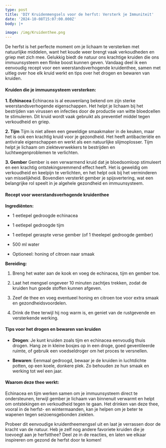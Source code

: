 ```yaml
---
type: post
title: 'DIY Kruidenmengsels voor de herfst: Versterk je Immuniteit'
date: '2024-10-08T15:07:00.000Z'
body: |+

image: /img/Kruidenthee.png
---
```

De herfst is het perfecte moment om je lichaam te versterken met natuurlijke middelen, want het koude weer brengt vaak verkoudheden en griep met zich mee. Gelukkig biedt de natuur ons krachtige kruiden die ons immuunsysteem een flinke boost kunnen geven. Vandaag deel ik een eenvoudig recept voor een weerstandsverhogende kruidenthee, samen met uitleg over hoe elk kruid werkt en tips over het drogen en bewaren van kruiden.

#### Kruiden die je immuunsysteem versterken:

**1. Echinacea**
Echinacea is al eeuwenlang bekend om zijn sterke weerstandsverhogende eigenschappen. Het helpt je lichaam bij het bestrijden van virussen en infecties door de productie van witte bloedcellen te stimuleren. Dit kruid wordt vaak gebruikt als preventief middel tegen verkoudheid en griep.

**2. Tijm**
Tijm is niet alleen een geweldige smaakmaker in de keuken, maar het is ook een krachtig kruid voor je gezondheid. Het heeft antibacteriële en antivirale eigenschappen en werkt als een natuurlijke slijmoplosser. Tijm helpt je lichaam om ziekteverwekkers te bestrijden en luchtwegenproblemen te verlichten.

**3. Gember**
Gember is een verwarmend kruid dat je bloedsomloop stimuleert en een krachtig ontstekingsremmend effect heeft. Het is geweldig om verkoudheid en keelpijn te verlichten, en het helpt ook bij het verminderen van misselijkheid. Bovendien versterkt gember je spijsvertering, wat een belangrijke rol speelt in je algehele gezondheid en immuunsysteem.

#### Recept voor weerstandsverhogende kruidenthee

**Ingrediënten:**

*   1 eetlepel gedroogde echinacea

*   1 eetlepel gedroogde tijm

*   1 eetlepel geraspte verse gember (of 1 theelepel gedroogde gember)

*   500 ml water

*   Optioneel: honing of citroen naar smaak

**Bereiding:**

1.  Breng het water aan de kook en voeg de echinacea, tijm en gember toe.

2.  Laat het mengsel ongeveer 10 minuten zachtjes trekken, zodat de kruiden hun goede stoffen kunnen afgeven.

3.  Zeef de thee en voeg eventueel honing en citroen toe voor extra smaak en gezondheidsvoordelen.

4.  Drink de thee terwijl hij nog warm is, en geniet van de rustgevende en versterkende werking.

#### Tips voor het drogen en bewaren van kruiden

*   **Drogen**: Je kunt kruiden zoals tijm en echinacea eenvoudig thuis drogen. Hang ze in kleine bosjes op in een droge, goed geventileerde ruimte, of gebruik een voedseldroger om het proces te versnellen.

*   **Bewaren**: Eenmaal gedroogd, bewaar je de kruiden in luchtdichte potten, op een koele, donkere plek. Zo behouden ze hun smaak en werking tot wel een jaar.

#### Waarom deze thee werkt:

Echinacea en tijm werken samen om je immuunsysteem direct te ondersteunen, terwijl gember je lichaam van binnenuit verwarmt en helpt om ontstekingen en verkoudheid tegen te gaan. Het drinken van deze thee, vooral in de herfst- en wintermaanden, kan je helpen om je beter te wapenen tegen seizoensgebonden ziekten.

Probeer dit eenvoudige kruidentheemengsel uit en laat je verrassen door de kracht van de natuur. Heb je zelf nog andere favoriete kruiden die je toevoegt aan je herfstthee? Deel ze in de reacties, en laten we elkaar inspireren om gezond de herfst door te komen!
